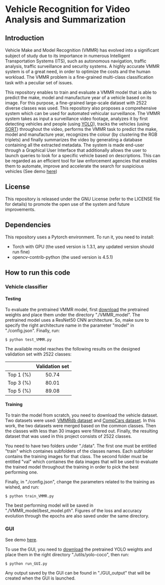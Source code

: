 # Vehicle Recognition for Video Analysis and Summarization
## Introduction
Vehicle Make and Model Recognition (VMMR) has evolved into a signiﬁcant subject of study due to its importance in numerous Intelligent Transportation Systems (ITS), such as autonomous navigation, traffic analysis, traffic surveillance and security systems. A highly accurate VMMR system is of a great need, in order to optimize the costs and the human workload. The VMMR problem is a ﬁne-grained multi-class classification task with a peculiar set of issues.

This repository enables to train and evaluate a VMMR model that is able to predict the make, model and manufacture year of a vehicle based on its image. For this purpose, a fine-grained large-scale dataset with 2522 diverse classes was used. This repository also proposes a comprehensive system which can be used for automated vehicular surveillance. The VMMR system takes as input a surveillance video footage, analyzes it by first detecting vehicles and people (using [YOLO](https://github.com/pjreddie/darknet/wiki/YOLO:-Real-Time-Object-Detection)), tracks the vehicles (using [SORT](https://github.com/abewley/sort)) throughout the video, performs the VMMR task to predict the make, model and manufacture year, recognizes the colour (by clustering the RGB triplets) and finally summarizes the video by generating a database containing all the extracted metadata. The system is made end-user through a Graphical User Interface that additionally allows the user to launch queries to look for a specific vehicle based on descriptions. This can be regarded as an efficient tool for law enforcement agencies that enables them to automate, improve and accelerate the search for suspicious vehicles (See demo [here](https://drive.google.com/file/d/1kJOdUlnQsFEwyUu6nr0yjLFTbqbTzeua/view?usp=sharing))

## License
This repository is released under the GNU License (refer to the LICENSE file for details) to promote the open use of the system and future improvements.

## Dependencies
This repository uses a Pytorch environment. To run it, you need to install:
- Torch with GPU (the used version is 1.3.1, any updated version should run fine)
- opencv-contrib-python (the used version is 4.5.1)

## How to run this code
### Vehicle classifier
#### Testing
To evaluate the pretrained VMMR model, first [download](https://drive.google.com/drive/folders/1kFRZNAPPry7AAlq9F5L2Nuf-AtZNcg6o?usp=sharing) the pretrained weights and place them under the directory "./VMMR_model". The pretrained model uses a ResNet50 CNN architecture. So, make sure to specify the right architecture name in the parameter "model" in "./config.json". Finally, run:

`$ python test_VMMR.py`

The available model reaches the following results on the designed validation set with 2522 classes:

|           | Validation set |
|-----------|:--------:|
| Top 1 (%) |   50.74  |
| Top 3 (%) |   80.01  |
| Top 5 (%) |   89.08  |
#### Training
To train the model from scratch, you need to download the vehicle dataset. Two datasets were used: [VMMRdb dataset](https://github.com/faezetta/VMMRdb) and [CompCars dataset](http://mmlab.ie.cuhk.edu.hk/datasets/comp_cars/). In this work, the two datasets were merged based on the common classes. Then the classes with less than 30 images were filtered out. Finally, the resulting dataset that was used in this project consists of 2522 classes. 

You need to have two folders under "./data". The first one must be entitled "train" which containes subfolders of the classes names. Each subfolder contains the training images for that class. The second folder must be entitled "val" which containes the data images that will be used to evaluate the trained model throughout the training in order to pick the best performing one.

Finally, in "./config.json", change the parameters related to the training as wished, and run:

`$ python train_VMMR.py`

The best performing model will be saved in "./VMMR_model/best_model.pth". Figures of the loss and accuracy evolution through the epochs are also saved under the same directory.
### GUI
See demo [here](https://drive.google.com/file/d/1kJOdUlnQsFEwyUu6nr0yjLFTbqbTzeua/view?usp=sharing).

To use the GUI, you need to [download](https://drive.google.com/drive/folders/1e2Vus6Gcx6PkvJEvnIiXMOmwla2aLSdF?usp=sharing) the pretrained YOLO weights and place them in the right directory "./utils/yolo-coco", then run:

`$ python run_GUI.py`

Any output saved by the GUI can be found in "./GUI_output" that will be created when the GUI is launched.
